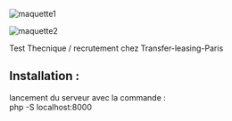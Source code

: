 ![maquette1](https://user-images.githubusercontent.com/55284362/183449465-f8c9a44a-1ceb-420f-a199-eeb501b4d378.jpg)


![maquette2](https://user-images.githubusercontent.com/55284362/183454972-bdafb60f-933c-4839-a936-2e10bbb32c9e.jpg)

Test Thecnique / recrutement chez Transfer-leasing-Paris
## Installation :
lancement du serveur avec la commande :  
php -S localhost:8000


